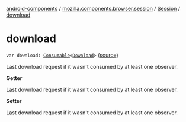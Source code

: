 [android-components](../../index.md) / [mozilla.components.browser.session](../index.md) / [Session](index.md) / [download](./download.md)

# download

`var download: `[`Consumable`](../../mozilla.components.support.base.observer/-consumable/index.md)`<`[`Download`](../-download/index.md)`>` [(source)](https://github.com/mozilla-mobile/android-components/blob/master/components/browser/session/src/main/java/mozilla/components/browser/session/Session.kt#L280)

Last download request if it wasn't consumed by at least one observer.

**Getter**

Last download request if it wasn't consumed by at least one observer.

**Setter**

Last download request if it wasn't consumed by at least one observer.

